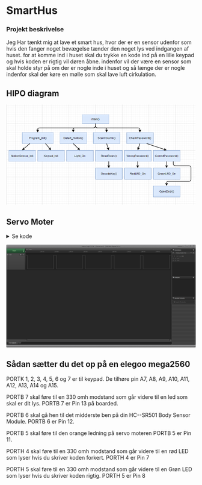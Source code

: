 # SmartHus

### Projekt beskrivelse
Jeg Har tænkt mig at lave et smart hus, hvor der er en sensor udenfor som hvis den fanger noget bevægelse tænder den noget lys ved indgangen af huset. for at komme ind i huset skal du trykke en kode ind på en lille keypad og hvis koden er rigtig vil døren åbne. indenfor vil der være en sensor som skal holde styr på om der er nogle inde i huset og så længe der er nogle indenfor skal der køre en mølle som skal lave luft cirkulation.

## HIPO diagram
![image](Pictures/HIPODiagram.PNG)
## Servo Moter
<details><summary>Se kode</summary>
	```c
    	// Compare Output Mode: Fast PWM Mode: Clear OC1A on Compare Match, set OC1A at BOTTOM, non-inverting mode (Table 17-5)
	TCCR1A |= (1<<COM1A1);
	
	//Waveform Generation Mode: Mode 8 Fast PWM: WGMn3 = 1 (Table 17-2)
	TCCR1B |= (1 << WGM13);
	
	// Clock Select Bit: clk/8 prescaling: CS = 011 : = 1, CS11 = 1 (Table 17-6), frekv. = 50Hz
	TCCR1B |= (1<<CS11);
	
	ICR1 = 20000;
	```
</details>

![image](Pictures/ServoMoter.png)
## Sådan sætter du det op på en elegoo mega2560
PORTK 1, 2, 3, 4, 5, 6 og 7 er til keypad.
De tilhøre pin A7, A8, A9, A10, A11, A12, A13, A14 og A15.

PORTB 7 skal føre til en 330 omh modstand som går videre til en led som skal er dit lys.
PORTB 7 er Pin 13 på boarded.

PORTB 6 skal gå hen til det midderste ben på din HC--SR501 Body Sensor Module.
PORTB 6 er Pin 12.

PORTB 5 skal føre til den orange ledning på servo moteren
PORTB 5 er Pin 11.

PORTH 4 skal føre til en 330 omh modstand som går videre til en rød LED som lyser hvis du skriver koden forkert.
PORTH 4 er Pin 7

PORTH 5 skal føre til en 330 omh modstand som går videre til en Grøn LED som lyser hvis du skriver koden rigtig.
PORTH 5 er Pin 8
